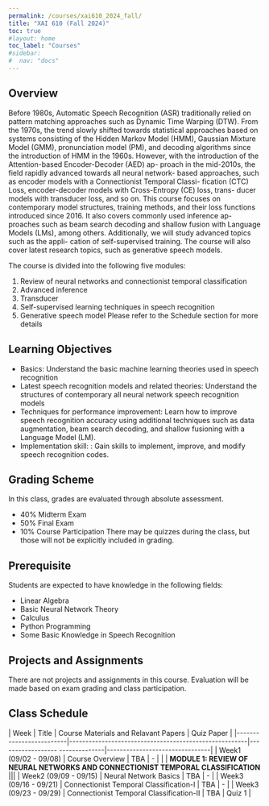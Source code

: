 ```yaml
---
permalink: /courses/xai610_2024_fall/
title: "XAI 610 (Fall 2024)"
toc: true
#layout: home
toc_label: "Courses"
#sidebar:
#  nav: "docs"
---
```


## Overview

Before 1980s, Automatic Speech Recognition (ASR) traditionally relied on pattern
matching approaches such as Dynamic Time Warping (DTW). From the 1970s, the
trend slowly shifted towards statistical approaches based on systems consisting
of the Hidden Markov Model (HMM), Gaussian Mixture Model (GMM), pronunciation
model (PM), and decoding algorithms since the introduction of HMM in the 1960s.
However, with the introduction of the Attention-based Encoder-Decoder (AED) ap-
proach in the mid-2010s, the field rapidly advanced towards all neural network-
based approaches, such as encoder models with a Connectionist Temporal Classi-
fication (CTC) Loss, encoder-decoder models with Cross-Entropy (CE) loss, trans-
ducer models with transducer loss, and so on.
This course focuses on contemporary model structures, training methods, and their
loss functions introduced since 2016. It also covers commonly used inference ap-
proaches such as beam search decoding and shallow fusion with Language Models
(LMs), among others. Additionally, we will study advanced topics such as the appli-
cation of self-supervised training. The course will also cover latest research topics,
such as generative speech models.


The course is divided into the following five modules:

1. Review of neural networks and connectionist temporal classification
2. Advanced inference
3. Transducer
4. Self-supervised learning techniques in speech recognition
5. Generative speech model
Please refer to the Schedule section for more details

## Learning Objectives

- Basics: Understand the basic machine learning theories used in speech recognition
- Latest speech recognition models and related theories: Understand the structures of contemporary all neural network speech recognition models
- Techniques for performance improvement: Learn how to improve speech recognition accuracy using additional techniques such as data augmentation, beam search decoding, and shallow fusioning with a Language Model (LM).
- Implementation skill: : Gain skills to implement, improve, and modify speech recognition codes.

## Grading Scheme
In this class, grades are evaluated through absolute assessment.
 - 40% Midterm Exam
 - 50% Final Exam
 - 10% Course Participation
There may be quizzes during the class, but those will not be explicitly included in
grading.

## Prerequisite
Students are expected to have knowledge in the following fields:
- Linear Algebra
- Basic Neural Network Theory
- Calculus
- Python Programming
- Some Basic Knowledge in Speech Recognition


## Projects and Assignments
There are not projects and assignments in this course. Evaluation will be made
based on exam grading and class participation.


## Class Schedule

 |       Week              |         Title                                         |   Course Materials and Relavant Papers     |   Quiz Paper        |
 |-------------------------|-------------------------------------------------------|------------------ --------------|--------------------------------|
 |  Week1 (09/02 - 09/08)  |      Course Overview                                  |               TBA               |                -               |
 |                         |  **MODULE 1: REVIEW OF NEURAL NETWORKS AND CONNECTIONIST TEMPORAL CLASSIFICATION**                                     |||
 |  Week2 (09/09 - 09/15)  |   Neural Network Basics                               |               TBA               |                -               |
 |  Week3 (09/16 - 09/21)  |   Connectionist Temporal Classification-I             |               TBA               |                -               |
 |  Week3 (09/23 - 09/29)  |   Connectionist Temporal Classification-II            |               TBA               |           Quiz 1               |
